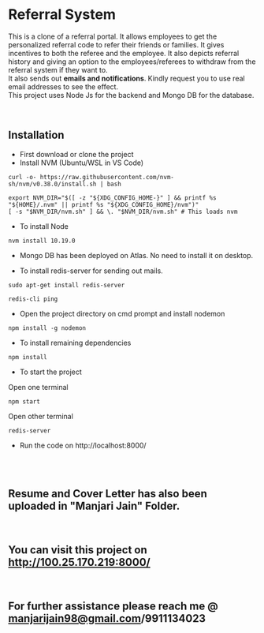 # Referral System

This is a clone of a referral portal. It allows employees to get the personalized referral code to refer their friends or families.
It gives incentives to both the referee and the employee. It also depicts referral history and giving an option to the employees/referees to withdraw from the referral system if they want to.
<br>
It also sends out <b>emails and notifications</b>. Kindly request you
to use real email addresses to see the effect.
<br>
This project uses  Node Js for the backend and Mongo DB for the database.

<br>

## Installation

- First download or clone the project
- Install NVM (Ubuntu/WSL in VS Code)

```
curl -o- https://raw.githubusercontent.com/nvm-sh/nvm/v0.38.0/install.sh | bash

export NVM_DIR="$([ -z "${XDG_CONFIG_HOME-}" ] && printf %s "${HOME}/.nvm" || printf %s "${XDG_CONFIG_HOME}/nvm")"
[ -s "$NVM_DIR/nvm.sh" ] && \. "$NVM_DIR/nvm.sh" # This loads nvm
```

- To install Node

```
nvm install 10.19.0
```

- Mongo DB has been deployed on Atlas. No need to install it on desktop. 


- To install redis-server for sending out mails.
```
sudo apt-get install redis-server

redis-cli ping 
```


- Open the project directory on cmd prompt and install nodemon
``` 
npm install -g nodemon
```

- To install remaining dependencies
```
npm install
```

- To start the project

Open one terminal
```
npm start
```
Open other terminal
```
redis-server
```

- Run the code on http://localhost:8000/
<br>
<br>

## Resume and Cover Letter has also been uploaded in "Manjari Jain" Folder.

<br>

## You can visit this project on http://100.25.170.219:8000/
<br>

## For further assistance please reach me @ manjarijain98@gmail.com/9911134023

